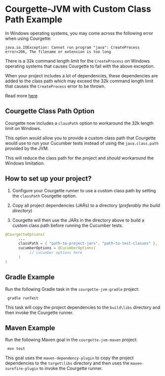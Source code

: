 # Courgette-JVM with Custom Class Path Example

In Windows operating systems, you may come across the following error when using Courgette:

````
java.io.IOException: Cannot run program "java": CreateProcess error=206, The filename or extension is too long
````

There is a 32k command length limit for the `CreateProcess` on Windows operating systems that causes Courgette to fail with the above exception. 

When your project includes a lot of dependencies, these dependencies are added to the class path which may exceed the 32k command length limit that causes the `CreateProcess` error to be thrown.

Read more [here](https://devblogs.microsoft.com/oldnewthing/?p=41553)

## Courgette Class Path Option

Courgette now includes a `classPath` option to workaround the 32k length limit on Windows. 

This option would allow you to provide a custom class path that Courgette would use to run your Cucumber tests instead of using the `java.class.path` provided by the JVM.

This will reduce the class path for the project and _should_ workaround the Windows limitation.

## How to set up your project?

1. Configure your Courgette runner to use a custom class path by setting the `classPath` Courgette option.
   

2. Copy all project dependencies (JARs) to a directory (_preferably the build directory_)
   

3. Courgette will then use the JARs in the directory above to build a custom class path before running the Cucumber tests.

````java
@CourgetteOptions(
      ...  
      classPath = { "path-to-project-jars", "path-to-test-classes" },
      cucumberOptions = @CucumberOptions(
           // cucumber options here
      )
)
````

## Gradle Example

Run the following Gradle task in the `courgette-jvm-gradle` project:

````
 gradle runTest
````

This task will copy the project dependencies to the `build\libs` directory and then invoke the Courgette runner.


## Maven Example

Run the following Maven goal in the `courgette-jvm-maven` project:

````
 mvn test
````

This goal uses the `maven-dependency-plugin` to copy the project dependencies to the `target\libs` directory and then uses the `maven-surefire-plugin` to invoke the Courgette runner.

